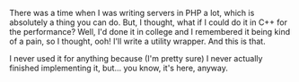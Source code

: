 There was a time when I was writing servers in PHP a lot, which is absolutely a
thing you can do. But, I thought, what if I could do it in C++ for the
performance? Well, I'd done it in college and I remembered it being kind of a
pain, so I thought, ooh! I'll write a utility wrapper. And this is that.

I never used it for anything because (I'm pretty sure) I never actually finished
implementing it, but... you know, it's here, anyway.